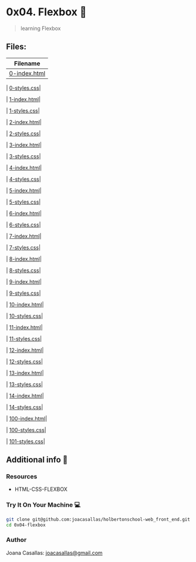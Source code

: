 # 0x04. Flexbox :girl:

> learning Flexbox

## Files:

| Filename |
| ------ |
| [0-index.html](https://github.com/joacasallas/holbertonschool-web_front_end/blob/master/0x04-flexbox/0-index.html)|

| [0-styles.css](https://github.com/joacasallas/holbertonschool-web_front_end/blob/master/0x04-flexbox/0-styles.css)|

| [1-index.html](https://github.com/joacasallas/holbertonschool-web_front_end/blob/master/0x04-flexbox/1-index.html)|

| [1-styles.css](https://github.com/joacasallas/holbertonschool-web_front_end/blob/master/0x04-flexbox/1-styles.css)|

| [2-index.html](https://github.com/joacasallas/holbertonschool-web_front_end/blob/master/0x04-flexbox/2-index.html)|

| [2-styles.css](https://github.com/joacasallas/holbertonschool-web_front_end/blob/master/0x04-flexbox/2-styles.css)|

| [3-index.html](https://github.com/joacasallas/holbertonschool-web_front_end/blob/master/0x04-flexbox/3-index.html)|

| [3-styles.css](https://github.com/joacasallas/holbertonschool-web_front_end/blob/master/0x04-flexbox/3-styles.css)|

| [4-index.html](https://github.com/joacasallas/holbertonschool-web_front_end/blob/master/0x04-flexbox/4-index.html)|

| [4-styles.css](https://github.com/joacasallas/holbertonschool-web_front_end/blob/master/0x04-flexbox/4-styles.css)|

| [5-index.html](https://github.com/joacasallas/holbertonschool-web_front_end/blob/master/0x04-flexbox/5-index.html)|

| [5-styles.css](https://github.com/joacasallas/holbertonschool-web_front_end/blob/master/0x04-flexbox/5-styles.css)|

| [6-index.html](https://github.com/joacasallas/holbertonschool-web_front_end/blob/master/0x04-flexbox/6-index.html)|

| [6-styles.css](https://github.com/joacasallas/holbertonschool-web_front_end/blob/master/0x04-flexbox/6-styles.css)|

| [7-index.html](https://github.com/joacasallas/holbertonschool-web_front_end/blob/master/0x04-flexbox/7-index.html)|

| [7-styles.css](https://github.com/joacasallas/holbertonschool-web_front_end/blob/master/0x04-flexbox/7-styles.css)|

| [8-index.html](https://github.com/joacasallas/holbertonschool-web_front_end/blob/master/0x04-flexbox/8-index.html)|

| [8-styles.css](https://github.com/joacasallas/holbertonschool-web_front_end/blob/master/0x04-flexbox/8-styles.css)|

| [9-index.html](https://github.com/joacasallas/holbertonschool-web_front_end/blob/master/0x04-flexbox/9-index.html)|

| [9-styles.css](https://github.com/joacasallas/holbertonschool-web_front_end/blob/master/0x04-flexbox/9-styles.css)|

| [10-index.html](https://github.com/joacasallas/holbertonschool-web_front_end/blob/master/0x04-flexbox/10-index.html)|

| [10-styles.css](https://github.com/joacasallas/holbertonschool-web_front_end/blob/master/0x04-flexbox/10-styles.css)|

| [11-index.html](https://github.com/joacasallas/holbertonschool-web_front_end/blob/master/0x04-flexbox/11-index.html)|

| [11-styles.css](https://github.com/joacasallas/holbertonschool-web_front_end/blob/master/0x04-flexbox/11-styles.css)|

| [12-index.html](https://github.com/joacasallas/holbertonschool-web_front_end/blob/master/0x04-flexbox/12-index.html)|

| [12-styles.css](https://github.com/joacasallas/holbertonschool-web_front_end/blob/master/0x04-flexbox/12-styles.css)|

| [13-index.html](https://github.com/joacasallas/holbertonschool-web_front_end/blob/master/0x04-flexbox/13-index.html)|

| [13-styles.css](https://github.com/joacasallas/holbertonschool-web_front_end/blob/master/0x04-flexbox/13-styles.css)|

| [14-index.html](https://github.com/joacasallas/holbertonschool-web_front_end/blob/master/0x04-flexbox/14-index.html)|

| [14-styles.css](https://github.com/joacasallas/holbertonschool-web_front_end/blob/master/0x04-flexbox/14-styles.css)|

| [100-index.html](https://github.com/joacasallas/holbertonschool-web_front_end/blob/master/0x04-flexbox/100-index.html)|

| [100-styles.css](https://github.com/joacasallas/holbertonschool-web_front_end/blob/master/0x04-flexbox/100-styles.css)|

| [101-styles.css](https://github.com/joacasallas/holbertonschool-web_front_end/blob/master/0x04-flexbox/101-styles.css)|


## Additional info :construction:
### Resources

- HTML-CSS-FLEXBOX

### Try It On Your Machine :computer:
```bash
git clone git@github.com:joacasallas/holbertonschool-web_front_end.git
cd 0x04-flexbox
```

### Author
Joana Casallas: joacasallas@gmail.com
